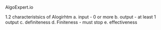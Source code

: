 AlgoExpert.io

1.2 characteristsics of Alogirhtm
	a. input - 0 or more
	b. output - at least 1 output
	c. definiteness
	d. Finiteness - must stop
	e. effectiveness 